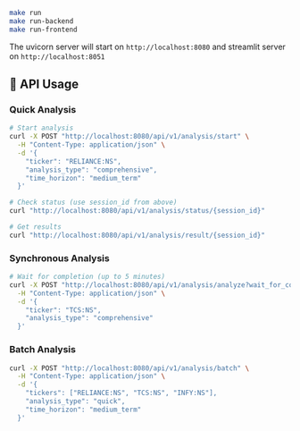 ```bash
make run
make run-backend
make run-frontend
```

The uvicorn server will start on `http://localhost:8080` and streamlit server on `http://localhost:8051`

## 📡 API Usage

### Quick Analysis
```bash
# Start analysis
curl -X POST "http://localhost:8080/api/v1/analysis/start" \
  -H "Content-Type: application/json" \
  -d '{
    "ticker": "RELIANCE:NS",
    "analysis_type": "comprehensive",
    "time_horizon": "medium_term"
  }'

# Check status (use session_id from above)
curl "http://localhost:8080/api/v1/analysis/status/{session_id}"

# Get results
curl "http://localhost:8080/api/v1/analysis/result/{session_id}"
```

### Synchronous Analysis
```bash
# Wait for completion (up to 5 minutes)
curl -X POST "http://localhost:8080/api/v1/analysis/analyze?wait_for_completion=true" \
  -H "Content-Type: application/json" \
  -d '{
    "ticker": "TCS:NS",
    "analysis_type": "comprehensive"
  }'
```

### Batch Analysis
```bash
curl -X POST "http://localhost:8080/api/v1/analysis/batch" \
  -H "Content-Type: application/json" \
  -d '{
    "tickers": ["RELIANCE:NS", "TCS:NS", "INFY:NS"],
    "analysis_type": "quick",
    "time_horizon": "medium_term"
  }'
```
